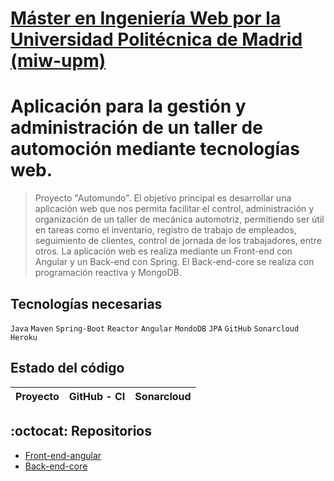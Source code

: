 # [Máster en Ingeniería Web por la Universidad Politécnica de Madrid (miw-upm)](http://miw.etsisi.upm.es)
# Aplicación para la gestión y administración de un taller de automoción mediante tecnologías web.
> Proyecto "Automundo". El objetivo principal es desarrollar una aplicación web que nos permita facilitar el control, administración y organización de un taller de mecánica automotriz, permitiendo ser útil en tareas como el inventario, registro de trabajo de empleados, seguimiento de clientes, control de jornada de los trabajadores, entre otros. La aplicación web es realiza mediante un Front-end con Angular y un Back-end con Spring. El Back-end-core se realiza con programación reactiva y MongoDB.

## Tecnologías necesarias
`Java` `Maven` `Spring-Boot` `Reactor` `Angular` `MondoDB` `JPA` `GitHub` `Sonarcloud` `Heroku`

## Estado del código
Proyecto | GitHub - CI | Sonarcloud
-- | -- | --


## :octocat: Repositorios
* [Front-end-angular](https://github.com/crismartin/automundo-angular)
* [Back-end-core](https://github.com/crismartin/automundo-core)
